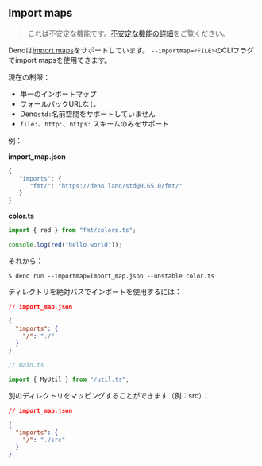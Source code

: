 ## Import maps

> これは不安定な機能です。[不安定な機能の詳細](../runtime/stability.md)をご覧ください。

Denoは[import maps](https://github.com/WICG/import-maps)をサポートしています。
`--importmap=<FILE>`のCLIフラグでimport mapsを使用できます。

 現在の制限：
- 単一のインポートマップ
- フォールバックURLなし
- Deno`std:`名前空間をサポートしていません
- `file:`、`http:`、`https:` スキームのみをサポート

例：

**import_map.json**

```js
{
   "imports": {
      "fmt/": "https://deno.land/std@0.65.0/fmt/"
   }
}
```

**color.ts**

```ts
import { red } from "fmt/colors.ts";

console.log(red("hello world"));
```

それから：

```shell
$ deno run --importmap=import_map.json --unstable color.ts
```

ディレクトリを絶対パスでインポートを使用するには：

```json
// import_map.json

{
  "imports": {
    "/": "./"
  }
}
```

```ts
// main.ts

import { MyUtil } from "/util.ts";
```

別のディレクトリをマッピングすることができます（例：src）：

```json
// import_map.json

{
  "imports": {
    "/": "./src"
  }
}
```
